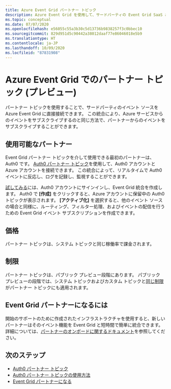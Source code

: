 ```yaml
---
title: Azure Event Grid パートナー トピック
description: Azure Event Grid を使用して、サードパーティの Event Grid SaaS および PaaS パートナーから直接 Azure サービスにイベントを送信します。
ms.topic: conceptual
ms.date: 07/07/2020
ms.openlocfilehash: e56055c55a3b30c5d13736b9838257f3c0bbec10
ms.sourcegitcommit: 829d951d5c90442a38012daaf77e86046018e5b9
ms.translationtype: HT
ms.contentlocale: ja-JP
ms.lasthandoff: 10/09/2020
ms.locfileid: "87831908"
---
```

# <a name="partner-topics-in-azure-event-grid-preview"></a>Azure Event Grid でのパートナー トピック (プレビュー)
パートナー トピックを使用することで、サードパーティのイベント ソースを Azure Event Grid に直接接続できます。 この統合により、Azure サービスからのイベントをサブスクライブするのと同じ方法で、パートナーからのイベントをサブスクライブすることができます。 

## <a name="available-partners"></a>使用可能なパートナー
Event Grid パートナー トピックを介して使用できる最初のパートナーは、Auth0 です。 [Auth0 パートナー トピック](auth0-overview.md)を使用して、Auth0 アカウントと Azure アカウントを接続できます。 この統合によって、リアルタイムで Auth0 イベントに反応し、ログを記録し、監視することができます。

[試してみる](auth0-how-to.md)には、Auth0 アカウントにサインインし、Event Grid 統合を作成します。 Auth0 で **[作成]** をクリックすると、Azure アカウントに保留中の Auth0 トピックが表示されます。 **[アクティブ化]** を選択すると、他のイベント ソースの場合と同様に、ルーティング、フィルター処理、およびイベントの配信を行うための Event Grid イベント サブスクリプションを作成できます。

## <a name="pricing"></a>価格
パートナー トピックは、システム トピックと同じ稼働率で課金されます。

## <a name="limits"></a>制限
パートナー トピックは、パブリック プレビュー段階にあります。 パブリック プレビューの段階では、システム トピックおよびカスタム トピックと[同じ制限](../azure-resource-manager/management/azure-subscription-service-limits.md#event-grid-limits)がパートナー トピックにも適用されます。

## <a name="how-do-i-become-an-event-grid-partner"></a>Event Grid パートナーになるには
開始のサポートのために作成されたインフラストラクチャを使用すると、新しいパートナーはそのイベント機能を Event Grid と短時間で簡単に統合できます。 詳細については、[パートナーのオンボードに関するドキュメント](partner-onboarding-overview.md)を参照してください。

## <a name="next-steps"></a>次のステップ

- [Auth0 パートナー トピック](auth0-overview.md)
- [Auth0 パートナー トピックの使用方法](auth0-how-to.md)
- [Event Grid パートナーになる](partner-onboarding-overview.md)